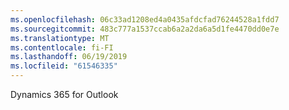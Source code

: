 ```yaml
---
ms.openlocfilehash: 06c33ad1208ed4a0435afdcfad76244528a1fdd7
ms.sourcegitcommit: 483c777a1537ccab6a2a2da6a5d1fe4470dd0e7e
ms.translationtype: MT
ms.contentlocale: fi-FI
ms.lasthandoff: 06/19/2019
ms.locfileid: "61546335"
---
```

Dynamics 365 for Outlook